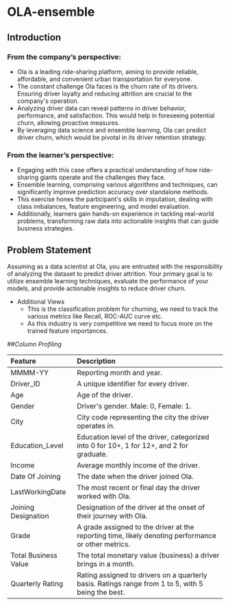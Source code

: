 # OLA-ensemble
## Introduction
### From the company’s perspective:
- Ola is a leading ride-sharing platform, aiming to provide reliable, affordable, and
convenient urban transportation for everyone.
- The constant challenge Ola faces is the churn rate of its drivers. Ensuring driver
loyalty and reducing attrition are crucial to the company's operation.
- Analyzing driver data can reveal patterns in driver behavior, performance, and
satisfaction. This would help in foreseeing potential churn, allowing proactive
measures.
- By leveraging data science and ensemble learning, Ola can predict driver churn,
which would be pivotal in its driver retention strategy.

### From the learner’s perspective:
- Engaging with this case offers a practical understanding of how ride-sharing
giants operate and the challenges they face.
- Ensemble learning, comprising various algorithms and techniques, can
significantly improve prediction accuracy over standalone methods.
- This exercise hones the participant's skills in imputation, dealing with class
imbalances, feature engineering, and model evaluation.
- Additionally, learners gain hands-on experience in tackling real-world problems,
transforming raw data into actionable insights that can guide business strategies.

## Problem Statement

Assuming as a data scientist at Ola, you are entrusted with the responsibility of analyzing the dataset to predict driver attrition. Your primary goal is to utilize ensemble learning techniques, evaluate the performance of your models, and provide actionable insights to reduce driver churn.
- Additional Views
    - This is the classification problem for churning, we need to track the various metrics like Recall, ROC-AUC curve etc.
    - As this industry is very competitive we need to focus more on the trained feature importances.

##*Column Profiling*

| Feature | Description |
| :-------| :-----------|
| MMMM-YY | Reporting month and year.|
|Driver_ID| A unique identifier for every driver.|
|Age | Age of the driver.|
| Gender | Driver's gender. Male: 0, Female: 1.|
| City | City code representing the city the driver operates in.|
| Education_Level | Education level of the driver, categorized into 0 for 10+, 1 for 12+, and 2 for graduate.|
| Income | Average monthly income of the driver.|
| Date Of Joining | The date when the driver joined Ola.|
|LastWorkingDate | The most recent or final day the driver worked with Ola.|
|Joining Designation | Designation of the driver at the onset of their journey with Ola.|
|Grade | A grade assigned to the driver at the reporting time, likely denoting performance or other metrics.|
|Total Business Value | The total monetary value (business) a driver brings in a month.|
|Quarterly Rating | Rating assigned to drivers on a quarterly basis. Ratings range from 1 to 5, with 5 being the best.|


